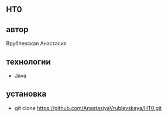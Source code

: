 ## HT0
## автор
Врублевская Анастасия
## технологии
- Java
## установка
- git clone https://github.com/AnastasiyaVrublevskaya/HT0.git